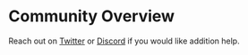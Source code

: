 # Community Overview

Reach out on [Twitter](https://x.com/AstriaOrg) or [Discord](https://discord.gg/3qZCbmZxvF) if you would like addition help.

